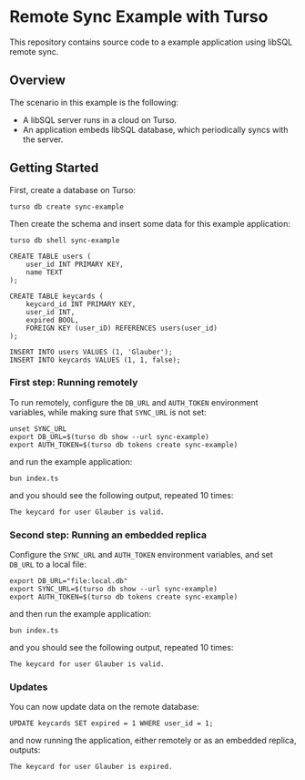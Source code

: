 # Remote Sync Example with Turso

This repository contains source code to a example application using libSQL remote sync.

## Overview

The scenario in this example is the following:

* A libSQL server runs in a cloud on Turso.
* An application embeds libSQL database, which periodically syncs with the server.

## Getting Started

First, create a database on Turso:

```console
turso db create sync-example
```

Then create the schema and insert some data for this example application:

```console
turso db shell sync-example
```

```
CREATE TABLE users (
    user_id INT PRIMARY KEY,
    name TEXT
);

CREATE TABLE keycards (
    keycard_id INT PRIMARY KEY,
    user_id INT,
    expired BOOL,
    FOREIGN KEY (user_iD) REFERENCES users(user_id)
);

INSERT INTO users VALUES (1, 'Glauber');
INSERT INTO keycards VALUES (1, 1, false);
```

### First step: Running remotely

To run remotely, configure the `DB_URL` and `AUTH_TOKEN` environment variables, while making sure that `SYNC_URL` is not set:

```console
unset SYNC_URL
export DB_URL=$(turso db show --url sync-example)
export AUTH_TOKEN=$(turso db tokens create sync-example)
```

and run the example application:

```
bun index.ts
```

and you should see the following output, repeated 10 times:

```
The keycard for user Glauber is valid.
```


### Second step: Running an embedded replica

Configure the `SYNC_URL` and `AUTH_TOKEN` environment variables, and set `DB_URL` to a local file:

```console
export DB_URL="file:local.db"
export SYNC_URL=$(turso db show --url sync-example)
export AUTH_TOKEN=$(turso db tokens create sync-example)
```

and then run the example application:

```
bun index.ts
```

and you should see the following output, repeated 10 times:

```
The keycard for user Glauber is valid.
```

### Updates

You can now update data on the remote database:

```
UPDATE keycards SET expired = 1 WHERE user_id = 1;
```

and now running the application, either remotely or as an embedded replica, outputs:

```
The keycard for user Glauber is expired.
```
